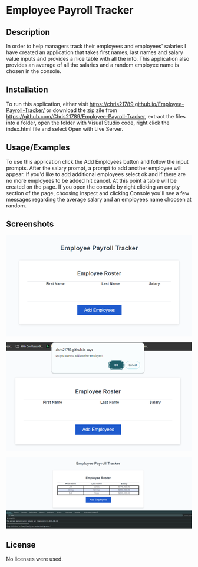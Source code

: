 # Employee Payroll Tracker

## Description

In order to help managers track their employees and employees' salaries I have created an application that takes first names, last names and salary value inputs and provides a nice table with all the info. This application also provides an average of all the salaries and a random employee name is chosen in the console.


## Installation

To run this application, either visit https://chris21789.github.io/Employee-Payroll-Tracker/ or download the zip zile from https://github.com/Chris21789/Employee-Payroll-Tracker, extract the files into a folder, open the folder with Visual Studio code, right click the index.html file and select Open with Live Server. 
    
## Usage/Examples

To use this application click the Add Employees button and follow the input prompts. After the salary prompt, a prompt to add another employee will appear. If you'd like to add additional employees select ok and if there are no more employees to be added hit cancel. At this point a table will be created on the page. If you open the console by right clicking an empty section of the page, choosing inspect and clicking Console you'll see a few messages regarding the average salary and an employees name choosen at random.

## Screenshots

![App Screenshot](/Assets/Landing%20Page%20EPT.png)

![App Screenshot](/Assets/Addition%20Employees%20EPT.png)

![App Screenshot](/Assets/Final%20EPT.png)

## License

No licenses were used.

